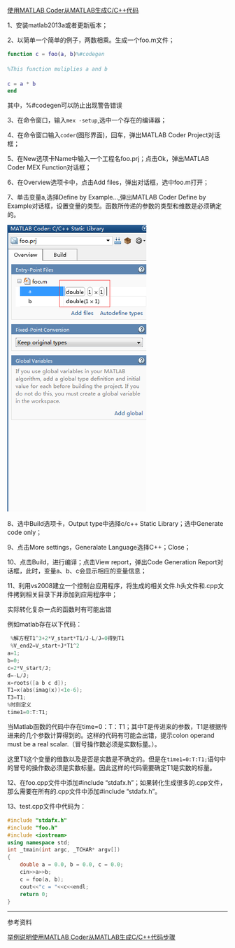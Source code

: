 [使用MATLAB Coder从MATLAB生成C/C++代码](http://blog.csdn.net/fengbingchun/article/details/6793826)

1、安装matlab2013a或者更新版本；

2、以简单一个简单的例子，两数相乘。生成一个foo.m文件；

```matlab
function c = foo(a, b)%#codegen

%This function muliplies a and b

c = a * b
end
```

其中，%#codegen可以防止出现警告错误

3、在命令窗口，输入`mex -setup`,选中一个存在的编译器；

4、在命令窗口输入`coder`(图形界面)，回车，弹出MATLAB Coder Project对话框；

5、在New选项卡Name中输入一个工程名foo.prj；点击Ok，弹出MATLAB Coder MEX Function对话框；

6、在Overview选项卡中，点击Add files，弹出对话框，选中foo.m打开；

7、单击变量a,选择Define by Example…,弹出MATLAB Coder Define by Example对话框，设置变量的类型。函数所传递的参数的类型和维数是必须确定的。

![Matlab转C程序.png](image/Matlab转C程序.png)

8、选中Build选项卡，Output type中选择c/c++ Static Library；选中Generate code only；

9、点击More settings，Generalate Language选择C++；Close；

10、点击Build，进行编译；点击View report，弹出Code Generation Report对话框，此时，变量a、b、c会显示相应的变量信息；

11、利用vs2008建立一个控制台应用程序，将生成的相关文件.h头文件和.cpp文件拷到相关目录下并添加到应用程序中；

实际转化复杂一点的函数时有可能出错

例如matlab存在以下代码：

```c++
 %解方程T1^3+2*V_start*T1/J-L/J=0得到T1
 %V_end2=V_start+J*T1^2
a=1;
b=0;
c=2*V_start/J;
d=-L/J;
x=roots([a b c d]);
T1=x(abs(imag(x))<1e-6);
T3=T1;
%时刻定义
time1=0:T:T1;
```

当Matlab函数的代码中存在time=0：T：T1；其中T是传进来的参数，T1是根据传进来的几个参数计算得到的。这样的代码有可能会出错，提示colon operand must be a real scalar.（冒号操作数必须是实数标量。）。

这里T1这个变量的维数以及是否是实数是不确定的。但是在`time1=0:T:T1;`语句中的冒号的操作数必须是实数标量。因此这样的代码需要确定T1是实数的标量。

12、在foo.cpp文件中添加#include “stdafx.h”；如果转化生成很多的.cpp文件，那么需要在所有的.cpp文件中添加#include “stdafx.h”。

13、test.cpp文件中代码为：

```c++
#include "stdafx.h"
#include "foo.h"
#include <iostream>
using namespace std;
int _tmain(int argc, _TCHAR* argv[])
{
    double a = 0.0, b = 0.0, c = 0.0;
    cin>>a>>b;
    c = foo(a, b);
    cout<<"c = "<<c<<endl;
    return 0;
}
```





--------

参考资料

[举例说明使用MATLAB Coder从MATLAB生成C/C++代码步骤](http://blog.csdn.net/fengbingchun/article/details/6793826)